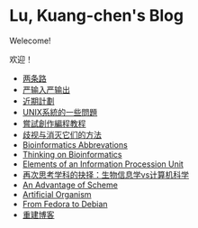 # Lu, Kuang-chen's Blog

Welecome!

欢迎！

* <a href="./两条路.html">两条路</a>
* <a href="./严输入严输出.html">严输入严输出</a>
* <a href="./近期計劃.html">近期計劃</a>
* <a href="./UNIX系統的一些問題.html">UNIX系統的一些問題</a>
* <a href="./嘗試創作編程教程.html">嘗試創作編程教程</a>
* <a href="./歧视与消灭它们的方法.html">歧视与消灭它们的方法</a>
* <a href="./bioinformatics_abbrev.html">Bioinformatics Abbrevations</a>
* <a href="./thinking-on-bioinformatics.html">Thinking on Bioinformatics</a>
* <a href="./elements_of_an_information_procession_unit.html">Elements of an Information Procession Unit</a> 
* <a href="./生信还是CS.html">再次思考学科的抉择：生物信息学vs计算机科学</a>
* <a href="./an_advantage_of_scheme.html">An Advantage of Scheme</a>
* <a href="./artificial_organism.html">Artificial Organism</a>
* <a href="./from_fedora_to_debian.html">From Fedora to Debian</a>
* <a href="./重建博客.html">重建博客</a>
